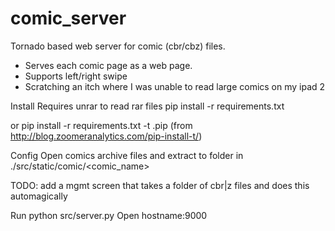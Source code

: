 # comic_server
Tornado based web server for comic (cbr/cbz) files.
- Serves each comic page as a web page.
- Supports left/right swipe
- Scratching an itch where I was unable to read large comics on my ipad 2

Install
Requires unrar to read rar files
pip install -r requirements.txt

or
pip install -r requirements.txt -t .pip
(from http://blog.zoomeranalytics.com/pip-install-t/)

Config
Open comics archive files and extract to folder in ./src/static/comic/<comic_name>

TODO: add a mgmt screen that takes a folder of cbr|z files and does this automagically

Run
python src/server.py
Open hostname:9000
